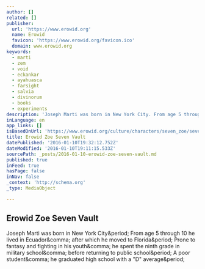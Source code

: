 ```yaml
---
author: []
related: []
publisher:
  url: 'https://www.erowid.org'
  name: Erowid
  favicon: 'https://www.erowid.org/favicon.ico'
  domain: www.erowid.org
keywords:
  - marti
  - zem
  - void
  - eckankar
  - ayahuasca
  - farsight
  - salvia
  - divinorum
  - books
  - experiments
description: 'Joseph Marti was born in New York City. From age 5 through 10 he lived in Ecuador, after which he moved to Florida. Prone to fantasy and fighting in his youth, he spent the ninth grade in military school, before returning to public school. A poor student, he graduated high school with a "D" average.'
inLanguage: en
app_links: []
isBasedOnUrl: 'https://www.erowid.org/culture/characters/seven_zoe/seven_zoe.shtml'
title: Erowid Zoe Seven Vault
datePublished: '2016-01-10T19:32:12.752Z'
dateModified: '2016-01-10T19:11:15.533Z'
sourcePath: _posts/2016-01-10-erowid-zoe-seven-vault.md
published: true
inFeed: true
hasPage: false
inNav: false
_context: 'http://schema.org'
_type: MediaObject

---
```

<article style=""><h1>Erowid Zoe Seven Vault</h1><p>Joseph Marti was born in New York City&amp;period; From age 5 through 10 he lived in Ecuador&amp;comma; after which he moved to Florida&amp;period; Prone to fantasy and fighting in his youth&amp;comma; he spent the ninth grade in military school&amp;comma; before returning to public school&amp;period; A poor student&amp;comma; he graduated high school with a "D" average&amp;period;</p></article>